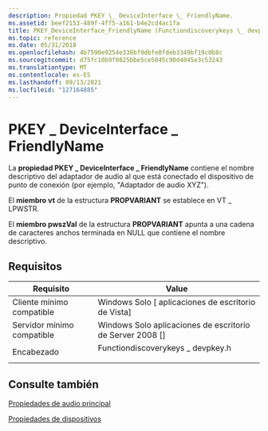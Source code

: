 ```yaml
---
description: Propiedad PKEY \_ DeviceInterface \_ FriendlyName.
ms.assetid: beef2153-489f-4ff5-a161-b4e2cd4ac1fa
title: PKEY_DeviceInterface_FriendlyName (Functiondiscoverykeys \_ devpkey.h)
ms.topic: reference
ms.date: 05/31/2018
ms.openlocfilehash: 4b7590e9254e336bf9dbfe0fdeb3349bf19c0b8c
ms.sourcegitcommit: d75fc10b9f0825bbe5ce5045c90d4045e3c53243
ms.translationtype: MT
ms.contentlocale: es-ES
ms.lasthandoff: 09/13/2021
ms.locfileid: "127164885"
---
```

# <a name="pkey_deviceinterface_friendlyname"></a>PKEY \_ DeviceInterface \_ FriendlyName

La **propiedad PKEY \_ DeviceInterface \_ FriendlyName** contiene el nombre descriptivo del adaptador de audio al que está conectado el dispositivo de punto de conexión (por ejemplo, "Adaptador de audio XYZ").

El **miembro vt** de la estructura **PROPVARIANT** se establece en VT \_ LPWSTR.

El **miembro pwszVal** de la estructura **PROPVARIANT** apunta a una cadena de caracteres anchos terminada en NULL que contiene el nombre descriptivo.

## <a name="requirements"></a>Requisitos



| Requisito | Value |
|-------------------------------------|-------------------------------------------------------------------------------------------------------------|
| Cliente mínimo compatible<br/> | Windows Solo \[ aplicaciones de escritorio de Vista\]<br/>                                                              |
| Servidor mínimo compatible<br/> | Windows Solo aplicaciones de escritorio de Server 2008 \[\]<br/>                                                        |
| Encabezado<br/>                   | <dl> <dt>Functiondiscoverykeys \_ devpkey.h</dt> </dl> |



## <a name="see-also"></a>Consulte también

<dl> <dt>

[Propiedades de audio principal](core-audio-properties.md)
</dt> <dt>

[Propiedades de dispositivos](device-properties.md)
</dt> </dl>

 

 




